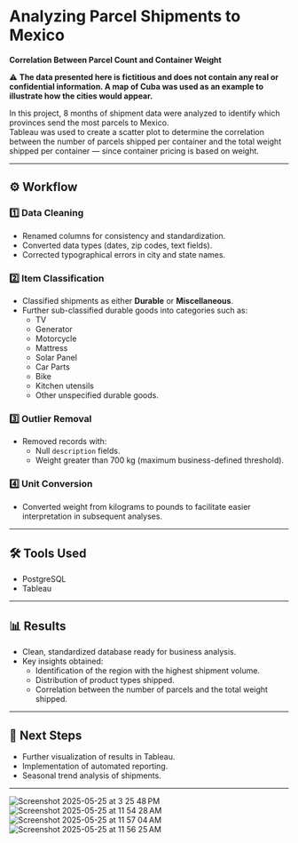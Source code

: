 # Analyzing Parcel Shipments to Mexico  
**Correlation Between Parcel Count and Container Weight**

⚠️ **The data presented here is fictitious and does not contain any real or confidential information. A map of Cuba was used as an example to illustrate how the cities would appear.**

In this project, 8 months of shipment data were analyzed to identify which provinces send the most parcels to Mexico.  
Tableau was used to create a scatter plot to determine the correlation between the number of parcels shipped per container and the total weight shipped per container — since container pricing is based on weight.

---

## ⚙️ Workflow

### 1️⃣ Data Cleaning
- Renamed columns for consistency and standardization.
- Converted data types (dates, zip codes, text fields).
- Corrected typographical errors in city and state names.

### 2️⃣ Item Classification
- Classified shipments as either **Durable** or **Miscellaneous**.
- Further sub-classified durable goods into categories such as:
  - TV
  - Generator
  - Motorcycle
  - Mattress
  - Solar Panel
  - Car Parts
  - Bike
  - Kitchen utensils
  - Other unspecified durable goods.

### 3️⃣ Outlier Removal
- Removed records with:
  - Null `description` fields.
  - Weight greater than 700 kg (maximum business-defined threshold).

### 4️⃣ Unit Conversion
- Converted weight from kilograms to pounds to facilitate easier interpretation in subsequent analyses.

---

## 🛠️ Tools Used
- PostgreSQL
- Tableau

---

## 📊 Results
- Clean, standardized database ready for business analysis.
- Key insights obtained:
  - Identification of the region with the highest shipment volume.
  - Distribution of product types shipped.
  - Correlation between the number of parcels and the total weight shipped.

---

## 🚀 Next Steps
- Further visualization of results in Tableau.
- Implementation of automated reporting.
- Seasonal trend analysis of shipments.

---

![Screenshot 2025-05-25 at 3 25 48 PM](https://github.com/user-attachments/assets/4f05124b-506a-403b-aad0-62678e98d6c2)
![Screenshot 2025-05-25 at 11 54 28 AM](https://github.com/user-attachments/assets/a0422cca-0edc-4ebc-9df5-ad7c67a54c8f)
![Screenshot 2025-05-25 at 11 57 04 AM](https://github.com/user-attachments/assets/1d71c67d-a06e-491b-b695-e852878a49c2)
![Screenshot 2025-05-25 at 11 56 25 AM](https://github.com/user-attachments/assets/3a65b95d-1673-4af6-bb34-a4c6f88b9964)

